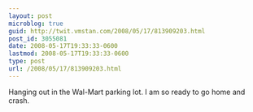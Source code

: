```yaml
---
layout: post
microblog: true
guid: http://twit.vmstan.com/2008/05/17/813909203.html
post_id: 3055081
date: 2008-05-17T19:33:33-0600
lastmod: 2008-05-17T19:33:33-0600
type: post
url: /2008/05/17/813909203.html
---
```

Hanging out in the Wal-Mart parking lot. I am so ready to go home and crash.
